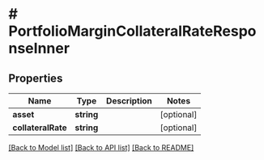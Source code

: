# # PortfolioMarginCollateralRateResponseInner

## Properties

Name | Type | Description | Notes
------------ | ------------- | ------------- | -------------
**asset** | **string** |  | [optional]
**collateralRate** | **string** |  | [optional]

[[Back to Model list]](../../README.md#models) [[Back to API list]](../../README.md#endpoints) [[Back to README]](../../README.md)
